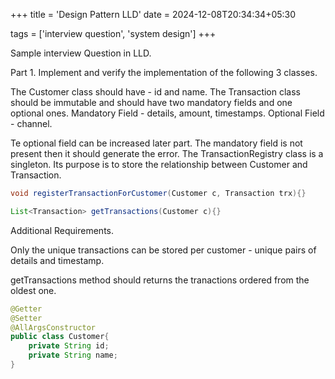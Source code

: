 +++
title = 'Design Pattern LLD'
date = 2024-12-08T20:34:34+05:30

tags = ['interview question', 'system design']
+++

Sample interview Question in LLD.



Part 1.
Implement and verify the implementation of the following 3 classes.

The Customer class should have - id and name.
The Transaction class should be immutable and should have two mandatory fields and one optional ones.
Mandatory Field - details, amount, timestamps.
Optional Field - channel.

Te optional field can be increased later part. The mandatory field is not present then it should generate the error.
The TransactionRegistry class is a singleton. Its purpose is to store the relationship between Customer and Transaction.
```java
void registerTransactionForCustomer(Customer c, Transaction trx){}
```
```java
List<Transaction> getTransactions(Customer c){}
```
Additional Requirements.

Only the unique transactions can be stored per customer - unique pairs of details and timestamp.

getTransactions method should returns the tranactions ordered from the oldest one.


```java
@Getter
@Setter
@AllArgsConstructor
public class Customer{
    private String id;
    private String name;
}
```